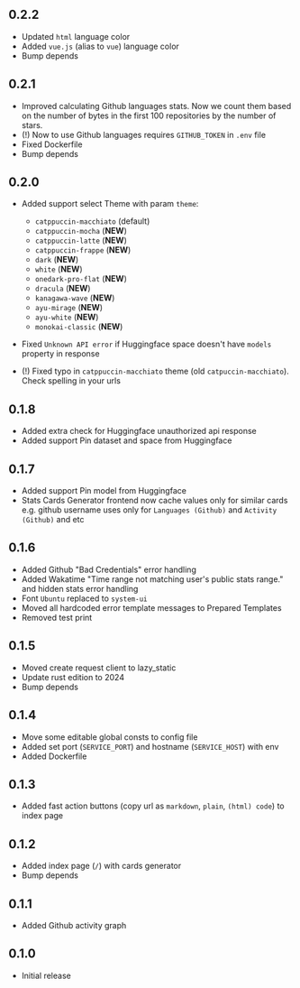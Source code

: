 ## 0.2.2

- Updated `html` language color
- Added `vue.js` (alias to `vue`) language color
- Bump depends

## 0.2.1

- Improved calculating Github languages stats. Now we count them based on the number of bytes in the first 100 repositories by the number of stars.
- (!) Now to use Github languages requires `GITHUB_TOKEN` in `.env` file
- Fixed Dockerfile
- Bump depends

## 0.2.0

- Added support select Theme with param `theme`:

  - `catppuccin-macchiato` (default)
  - `catppuccin-mocha` (**NEW**)
  - `catppuccin-latte` (**NEW**)
  - `catppuccin-frappe` (**NEW**)
  - `dark` (**NEW**)
  - `white` (**NEW**)
  - `onedark-pro-flat` (**NEW**)
  - `dracula` (**NEW**)
  - `kanagawa-wave` (**NEW**)
  - `ayu-mirage` (**NEW**)
  - `ayu-white` (**NEW**)
  - `monokai-classic` (**NEW**)

- Fixed `Unknown API error` if Huggingface space doesn't have `models` property in response
- (!) Fixed typo in `catppuccin-macchiato` theme (old `catpuccin-macchiato`). Check spelling in your urls

## 0.1.8

- Added extra check for Huggingface unauthorized api response
- Added support Pin dataset and space from Huggingface

## 0.1.7

- Added support Pin model from Huggingface
- Stats Cards Generator frontend now cache values only for similar cards e.g. github username uses only for `Languages (Github)` and `Activity (Github)` and etc

## 0.1.6

- Added Github "Bad Credentials" error handling
- Added Wakatime "Time range not matching user's public stats range." and hidden stats error handling
- Font `Ubuntu` replaced to `system-ui`
- Moved all hardcoded error template messages to Prepared Templates
- Removed test print

## 0.1.5

- Moved create request client to lazy_static
- Update rust edition to 2024
- Bump depends

## 0.1.4

- Move some editable global consts to config file
- Added set port (`SERVICE_PORT`) and hostname (`SERVICE_HOST`) with env
- Added Dockerfile

## 0.1.3

- Added fast action buttons (copy url as `markdown`, `plain`, `(html) code`) to index page

## 0.1.2

- Added index page (`/`) with cards generator
- Bump depends

## 0.1.1

- Added Github activity graph

## 0.1.0

- Initial release
